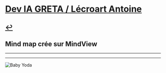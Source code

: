 # [Dev IA GRETA / Lécroart Antoine](https://github.com/Dev-IA-2024/antoine.lecroart)

[↩️](..)
---

## Mind map crée sur MindView

---
---
![Baby Yoda](https://images3.alphacoders.com/110/1108129.jpg)
